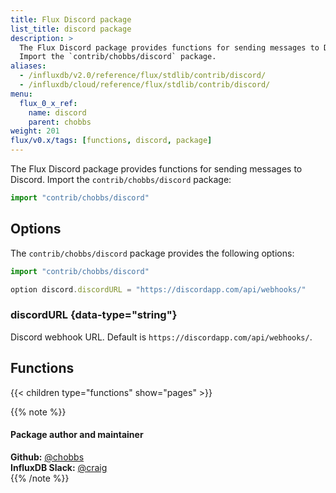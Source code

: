 ```yaml
---
title: Flux Discord package
list_title: discord package
description: >
  The Flux Discord package provides functions for sending messages to Discord.
  Import the `contrib/chobbs/discord` package.
aliases:
  - /influxdb/v2.0/reference/flux/stdlib/contrib/discord/
  - /influxdb/cloud/reference/flux/stdlib/contrib/discord/
menu:
  flux_0_x_ref:
    name: discord
    parent: chobbs
weight: 201
flux/v0.x/tags: [functions, discord, package]
---
```


The Flux Discord package provides functions for sending messages to Discord.
Import the `contrib/chobbs/discord` package:

```js
import "contrib/chobbs/discord"
```

## Options
The `contrib/chobbs/discord` package provides the following options:

```js
import "contrib/chobbs/discord"

option discord.discordURL = "https://discordapp.com/api/webhooks/"
```

### discordURL {data-type="string"}
Discord webhook URL.
Default is `https://discordapp.com/api/webhooks/`.

## Functions

{{< children type="functions" show="pages" >}}

{{% note %}}
#### Package author and maintainer
**Github:** [@chobbs](https://github.com/chobbs)  
**InfluxDB Slack:** [@craig](https://influxdata.com/slack)  
{{% /note %}}
